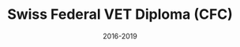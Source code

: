 ---
title: Swiss Federal VET Diploma (CFC)
location: CFPT Informatique
url: https://edu.ge.ch/site/cfpt-informatique/
institute: CFPT Informatique
date: 2016-2019
tags: ["Software", "C#", "PHP", "SQL", "Python"]
---